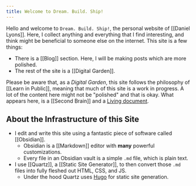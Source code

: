 ```yaml
---
title: Welcome to Dream. Build. Ship!
---
```

Hello and welcome to `Dream. Build. Ship!`, the personal website of [[Daniel Lyons]].  Here, I collect anything and everything that I find interesting, and think might be beneficial to someone else on the internet. This site is a few things: 
- There is a [[Blog]] section. Here, I will be making posts which are more polished. 
- The rest of the site is a [[Digital Garden]]. 

Please be aware that, as a *Digital Garden*, this site follows the philosophy of [[Learn in Public]], meaning that much of this site is a work in progress. A lot of the content here might not be "polished" and that is okay. What appears here, is a [[Second Brain]] and a [Living document](https://en.wikipedia.org/wiki/Living_document#:~:text=A%20living%20document%2C%20also%20known,is%20continually%20edited%20and%20updated.). 

## About the Infrastructure of this Site
- I edit and write this site using a fantastic piece of software called [[Obsidian]]. 
	- Obsidian is a [[Markdown]] editor with **many** powerful customizations. 
	- Every file in an Obsidian vault is a simple `.md` file, which is plain text. 
- I use [[Quartz]], a [[Static Site Generator]], to then convert those `.md` files into fully fleshed out HTML, CSS, and JS. 
	- Under the hood Quartz uses [Hugo](https://gohugo.io/) for static site generation. 

